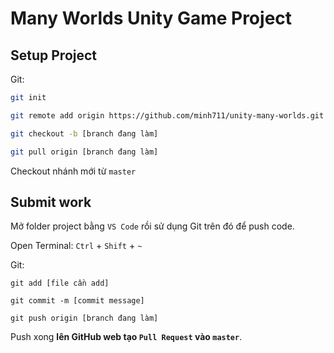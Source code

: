 # Many Worlds Unity Game Project

## Setup Project

Git:

```bash
git init

git remote add origin https://github.com/minh711/unity-many-worlds.git

git checkout -b [branch đang làm]

git pull origin [branch đang làm]
```

Checkout nhánh mới từ `master`

## Submit work

Mở folder project bằng `VS Code` rồi sử dụng Git trên đó để push code.

Open Terminal: `Ctrl` + `Shift` + `~`

Git:

```
git add [file cần add]

git commit -m [commit message]

git push origin [branch đang làm]
```

Push xong **lên GitHub web tạo `Pull Request` vào `master`**.
